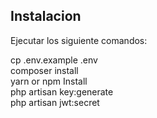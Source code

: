 
## Instalacion 
Ejecutar los siguiente comandos:

cp .env.example .env  
composer install   
yarn or npm Install  
php artisan key:generate  
php artisan jwt:secret  


